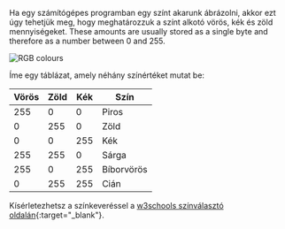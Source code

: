 Ha egy számítógépes programban egy színt akarunk ábrázolni, akkor ezt úgy tehetjük meg, hogy meghatározzuk a színt alkotó vörös, kék és zöld mennyiségeket. These amounts are usually stored as a single byte and therefore as a number between 0 and 255.

![RGB colours](images/RGB.gif)

Íme egy táblázat, amely néhány színértéket mutat be:

| Vörös | Zöld | Kék | Szín       |
| ----- | ---- | --- | ---------- |
| 255   | 0    | 0   | Piros      |
| 0     | 255  | 0   | Zöld       |
| 0     | 0    | 255 | Kék        |
| 255   | 255  | 0   | Sárga      |
| 255   | 0    | 255 | Bíborvörös |
| 0     | 255  | 255 | Cián       |

Kísérletezhetsz a színkeveréssel a [w3schools színválasztó oldalán](https://www.w3schools.com/colors/colors_rgb.asp){:target="_blank"}.